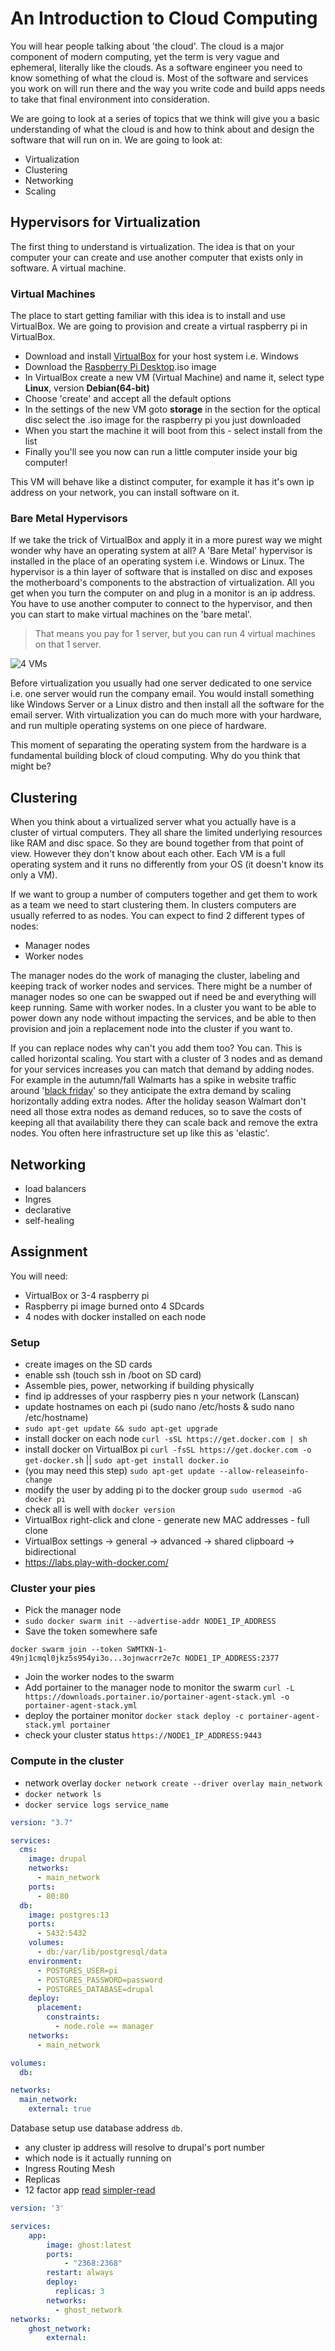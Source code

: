 # An Introduction to Cloud Computing

You will hear people talking about 'the cloud'. The cloud is a major component of modern computing, yet the term is very vague and ephemeral, literally like the clouds. As a software engineer you need to know something of what the cloud is. Most of the software and services you work on will run there and the way you write code and build apps needs to take that final environment into consideration.

We are going to look at a series of topics that we think will give you a basic understanding of what the cloud is and how to think about and design the software that will run on in. We are going to look at:

* Virtualization
* Clustering
* Networking
* Scaling

## Hypervisors for Virtualization

The first thing to understand is virtualization. The idea is that on your computer your can create and use another computer that exists only in software. A virtual machine.

### Virtual Machines

The place to start getting familiar with this idea is to install and use VirtualBox. We are going to provision and create a virtual raspberry pi in VirtualBox.

* Download and install [VirtualBox](https://www.virtualbox.org/wiki/Downloads) for your host system i.e. Windows
* Download the [Raspberry Pi Desktop](https://www.raspberrypi.com/software/raspberry-pi-desktop/).iso image
* In VirtualBox create a new VM (Virtual Machine) and name it, select type __Linux__, version __Debian(64-bit)__
* Choose 'create' and accept all the default options
* In the settings of the new VM goto __storage__ in the section for the optical disc select the .iso image for the raspberry pi you just downloaded
* When you start the machine it will boot from this - select install from the list
* Finally you'll see you now can run a little computer inside your big computer!

This VM will behave like a distinct computer, for example it has it's own ip address on your network, you can install software on it.

### Bare Metal Hypervisors

If we take the trick of VirtualBox and apply it in a more purest way we might wonder why have an operating system at all? A 'Bare Metal' hypervisor is installed in the place of an operating system i.e. Windows or Linux. The hypervisor is a thin layer of software that is installed on disc and exposes the motherboard's components to the abstraction of virtualization. All you get when you turn the computer on and plug in a monitor is an ip address. You have to use another computer to connect to the hypervisor, and then you can start to make virtual machines on the 'bare metal'.

> That means you pay for 1 server, but you can run 4 virtual machines on that 1 server. 

![4 VMs](https://user-images.githubusercontent.com/4499581/138301496-481c708c-2314-48e9-b86b-2acf3d65b1b1.jpg)

Before virtualization you usually had one server dedicated to one service i.e. one server would run the company email. You would install something like Windows Server or a Linux distro and then install all the software for the email server. With virtualization you can do much more with your hardware, and run multiple operating systems on one piece of hardware.

This moment of separating the operating system from the hardware is a fundamental building block of cloud computing. Why do you think that might be? 

## Clustering

When you think about a virtualized server what you actually have is a cluster of virtual computers. They all share the limited underlying resources like RAM and disc space. So they are bound together from that point of view. However they don't know about each other. Each VM is a full operating system and it runs no differently from your OS (it doesn't know its only a VM).

If we want to group a number of computers together and get them to work as a team we need to start clustering them. In clusters computers are usually referred to as nodes. You can expect to find 2 different types of nodes:

* Manager nodes
* Worker nodes

The manager nodes do the work of managing the cluster, labeling and keeping track of worker nodes and services. There might be a number of manager nodes so one can be swapped out if need be and everything will keep running. Same with worker nodes. In a cluster you want to be able to power down any node without impacting the services, and be able to then provision and join a replacement node into the cluster if you want to.

If you can replace nodes why can't you add them too? You can. This is called horizontal scaling. You start with a cluster of 3 nodes and as demand for your services increases you can match that demand by adding nodes. For example in the autumn/fall Walmarts has a spike in website traffic around '[black friday](https://en.wikipedia.org/wiki/Black_Friday_(shopping))' so they anticipate the extra demand by scaling horizontally adding extra nodes. After the holiday season Walmart don't need all those extra nodes as demand reduces, so to save the costs of keeping all that availability there they can scale back and remove the extra nodes. You often here infrastructure set up like this as 'elastic'.

## Networking

* load balancers
* Ingres
* declarative
* self-healing

## Assignment

You will need:

* VirtualBox or 3-4 raspberry pi
* Raspberry pi image burned onto 4 SDcards
* 4 nodes with docker installed on each node

### Setup

* create images on the SD cards
* enable ssh (touch ssh in /boot on SD card)
* Assemble pies, power, networking if building physically
* find ip addresses of your raspberry pies n your network (Lanscan)
* update hostnames on each pi (sudo nano /etc/hosts & sudo nano /etc/hostname)
* `sudo apt-get update && sudo apt-get upgrade`
* install docker on each node `curl -sSL https://get.docker.com | sh`
* install docker on VirtualBox pi `curl -fsSL https://get.docker.com -o get-docker.sh` || `sudo apt-get install docker.io`
* (you may need this step) `sudo apt-get update --allow-releaseinfo-change`
* modify the user by adding pi to the docker group `sudo usermod -aG docker pi`
* check all is well with `docker version`
* VirtualBox right-click and clone - generate new MAC addresses - full clone
* VirtualBox settings -> general -> advanced -> shared clipboard -> bidirectional
* https://labs.play-with-docker.com/

### Cluster your pies

* Pick the manager node
* `sudo docker swarm init --advertise-addr NODE1_IP_ADDRESS`
* Save the token somewhere safe
```
docker swarm join --token SWMTKN-1-49nj1cmql0jkz5s954yi3o...3ojnwacrr2e7c NODE1_IP_ADDRESS:2377
```
* Join the worker nodes to the swarm
* Add portainer to the manager node to monitor the swarm `curl -L https://downloads.portainer.io/portainer-agent-stack.yml -o portainer-agent-stack.yml`
* deploy the portainer monitor  `docker stack deploy -c portainer-agent-stack.yml portainer`
* check your cluster status `https://NODE1_IP_ADDRESS:9443`

### Compute in the cluster

* network overlay `docker network create --driver overlay main_network`
* `docker network ls`
* `docker service logs service_name`

```yaml
version: "3.7"

services:
  cms:
    image: drupal
    networks:
      - main_network
    ports:
      - 80:80
  db:
    image: postgres:13
    ports:
      - 5432:5432
    volumes:
      - db:/var/lib/postgresql/data
    environment:
      - POSTGRES_USER=pi
      - POSTGRES_PASSWORD=password
      - POSTGRES_DATABASE=drupal
    deploy:
      placement:
        constraints:
          - node.role == manager
    networks:
      - main_network

volumes:
  db:

networks:
  main_network:
    external: true
```
Database setup use database address `db`.
* any cluster ip address will resolve to drupal's port number
* which node is it actually running on
* Ingress Routing Mesh
* Replicas
* 12 factor app [read](https://madewithlove.com/blog/software-engineering/12-factors-in-the-era-of-containers/) [simpler-read](https://medium.com/notbinary/the-twelve-factor-container-8d1edc2a49d4)

```yaml
version: '3'

services:
    app:
        image: ghost:latest
        ports: 
            - "2368:2368"
        restart: always
        deploy:
          replicas: 3
        networks:
          - ghost_network
networks:
    ghost_network:
        external:
```

